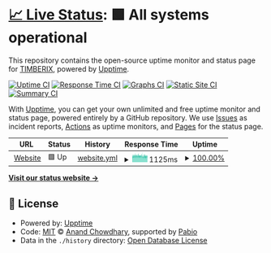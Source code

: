 # [📈 Live Status](https://status.timberix.toys): <!--live status--> **🟩 All systems operational**

This repository contains the open-source uptime monitor and status page for [TIMBERIX](timberix.toys), powered by [Upptime](https://github.com/upptime/upptime).

[![Uptime CI](https://github.com/Timberix/status.timberix.toys/workflows/Uptime%20CI/badge.svg)](https://github.com/Timberix/status.timberix.toys/actions?query=workflow%3A%22Uptime+CI%22)
[![Response Time CI](https://github.com/Timberix/status.timberix.toys/workflows/Response%20Time%20CI/badge.svg)](https://github.com/Timberix/status.timberix.toys/actions?query=workflow%3A%22Response+Time+CI%22)
[![Graphs CI](https://github.com/Timberix/status.timberix.toys/workflows/Graphs%20CI/badge.svg)](https://github.com/Timberix/status.timberix.toys/actions?query=workflow%3A%22Graphs+CI%22)
[![Static Site CI](https://github.com/Timberix/status.timberix.toys/workflows/Static%20Site%20CI/badge.svg)](https://github.com/Timberix/status.timberix.toys/actions?query=workflow%3A%22Static+Site+CI%22)
[![Summary CI](https://github.com/Timberix/status.timberix.toys/workflows/Summary%20CI/badge.svg)](https://github.com/Timberix/status.timberix.toys/actions?query=workflow%3A%22Summary+CI%22)

With [Upptime](https://upptime.js.org), you can get your own unlimited and free uptime monitor and status page, powered entirely by a GitHub repository. We use [Issues](https://github.com/Timberix/status.timberix.toys/issues) as incident reports, [Actions](https://github.com/Timberix/status.timberix.toys/actions) as uptime monitors, and [Pages](https://status.timberix.toys) for the status page.

<!--start: status pages-->
<!-- This summary is generated by Upptime (https://github.com/upptime/upptime) -->
<!-- Do not edit this manually, your changes will be overwritten -->
<!-- prettier-ignore -->
| URL | Status | History | Response Time | Uptime |
| --- | ------ | ------- | ------------- | ------ |
| <img alt="" src="https://icons.duckduckgo.com/ip3/timberix.toys.ico" height="13"> [Website](https://timberix.toys) | 🟩 Up | [website.yml](https://github.com/Timberix/status.timberix.toys/commits/HEAD/history/website.yml) | <details><summary><img alt="Response time graph" src="./graphs/website/response-time-week.png" height="20"> 1125ms</summary><br><a href="https://status.timberix.toys/history/website"><img alt="Response time 1100" src="https://img.shields.io/endpoint?url=https%3A%2F%2Fraw.githubusercontent.com%2FTimberix%2Fstatus.timberix.toys%2FHEAD%2Fapi%2Fwebsite%2Fresponse-time.json"></a><br><a href="https://status.timberix.toys/history/website"><img alt="24-hour response time 1104" src="https://img.shields.io/endpoint?url=https%3A%2F%2Fraw.githubusercontent.com%2FTimberix%2Fstatus.timberix.toys%2FHEAD%2Fapi%2Fwebsite%2Fresponse-time-day.json"></a><br><a href="https://status.timberix.toys/history/website"><img alt="7-day response time 1125" src="https://img.shields.io/endpoint?url=https%3A%2F%2Fraw.githubusercontent.com%2FTimberix%2Fstatus.timberix.toys%2FHEAD%2Fapi%2Fwebsite%2Fresponse-time-week.json"></a><br><a href="https://status.timberix.toys/history/website"><img alt="30-day response time 1105" src="https://img.shields.io/endpoint?url=https%3A%2F%2Fraw.githubusercontent.com%2FTimberix%2Fstatus.timberix.toys%2FHEAD%2Fapi%2Fwebsite%2Fresponse-time-month.json"></a><br><a href="https://status.timberix.toys/history/website"><img alt="1-year response time 1100" src="https://img.shields.io/endpoint?url=https%3A%2F%2Fraw.githubusercontent.com%2FTimberix%2Fstatus.timberix.toys%2FHEAD%2Fapi%2Fwebsite%2Fresponse-time-year.json"></a></details> | <details><summary><a href="https://status.timberix.toys/history/website">100.00%</a></summary><a href="https://status.timberix.toys/history/website"><img alt="All-time uptime 100.00%" src="https://img.shields.io/endpoint?url=https%3A%2F%2Fraw.githubusercontent.com%2FTimberix%2Fstatus.timberix.toys%2FHEAD%2Fapi%2Fwebsite%2Fuptime.json"></a><br><a href="https://status.timberix.toys/history/website"><img alt="24-hour uptime 100.00%" src="https://img.shields.io/endpoint?url=https%3A%2F%2Fraw.githubusercontent.com%2FTimberix%2Fstatus.timberix.toys%2FHEAD%2Fapi%2Fwebsite%2Fuptime-day.json"></a><br><a href="https://status.timberix.toys/history/website"><img alt="7-day uptime 100.00%" src="https://img.shields.io/endpoint?url=https%3A%2F%2Fraw.githubusercontent.com%2FTimberix%2Fstatus.timberix.toys%2FHEAD%2Fapi%2Fwebsite%2Fuptime-week.json"></a><br><a href="https://status.timberix.toys/history/website"><img alt="30-day uptime 100.00%" src="https://img.shields.io/endpoint?url=https%3A%2F%2Fraw.githubusercontent.com%2FTimberix%2Fstatus.timberix.toys%2FHEAD%2Fapi%2Fwebsite%2Fuptime-month.json"></a><br><a href="https://status.timberix.toys/history/website"><img alt="1-year uptime 100.00%" src="https://img.shields.io/endpoint?url=https%3A%2F%2Fraw.githubusercontent.com%2FTimberix%2Fstatus.timberix.toys%2FHEAD%2Fapi%2Fwebsite%2Fuptime-year.json"></a></details>

<!--end: status pages-->

[**Visit our status website →**](https://status.timberix.toys)

## 📄 License

- Powered by: [Upptime](https://github.com/upptime/upptime)
- Code: [MIT](./LICENSE) © [Anand Chowdhary](https://anandchowdhary.com), supported by [Pabio](https://pabio.com)
- Data in the `./history` directory: [Open Database License](https://opendatacommons.org/licenses/odbl/1-0/)
